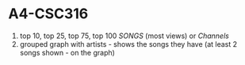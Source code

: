 # A4-CSC316

1. top 10, top 25, top 75, top 100 *SONGS* (most views) or *Channels*
3. grouped graph with artists - shows the songs they have (at least 2 songs shown - on the graph)
